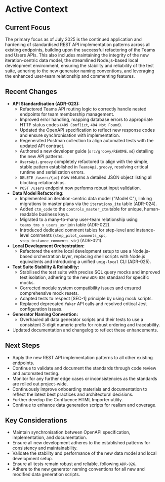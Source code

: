 # Active Context

## Current Focus

The primary focus as of July 2025 is the continued application and hardening of standardised REST API implementation patterns across all existing endpoints, building upon the successful refactoring of the Teams and Users APIs. This also includes maintaining the integrity of the new iteration-centric data model, the streamlined Node.js-based local development environment, ensuring the stability and reliability of the test suite, adhering to the new generator naming conventions, and leveraging the enhanced user-team relationship and commenting features.

## Recent Changes

- **API Standardisation (ADR-023):**
  - Refactored Teams API routing logic to correctly handle nested endpoints for team membership management.
  - Improved error handling, mapping database errors to appropriate HTTP status codes (`409 Conflict`, `404 Not Found`).
  - Updated the OpenAPI specification to reflect new response codes and ensure synchronisation with implementation.
  - Regenerated Postman collection to align automated tests with the updated API contract.
  - Authored a new developer guide (`src/groovy/README.md`) detailing the new API patterns.
  - `UsersApi.groovy` completely refactored to align with the simple, stable pattern established in `TeamsApi.groovy`, resolving critical runtime and serialization errors.
  - `DELETE /users/{id}` now returns a detailed JSON object listing all blocking relationships.
  - `POST /users` endpoint now performs robust input validation.
- **Data Model Refactoring:**
  - Implemented an iteration-centric data model ("Model C"), linking migrations to master plans via the `iterations_ite` table (ADR-024).
  - Added `ctm_code` to the `controls_master_ctm` table for unique, human-readable business keys.
  - Migrated to a many-to-many user-team relationship using `teams_tms_x_users_usr` join table (ADR-022).
  - Introduced dedicated comment tables for step-level and instance-level comments (`step_pilot_comments_spc`, `step_instance_comments_sic`) (ADR-021).
- **Local Development Orchestration:**
  - Refactored the entire local development setup to use a Node.js-based orchestration layer, replacing shell scripts with Node.js equivalents and introducing a unified `umig-local` CLI (ADR-025).
- **Test Suite Stability & Reliability:**
  - Stabilised the test suite with precise SQL query mocks and improved test isolation, adhering to the new `ADR-026` standard for specific mocks.
  - Corrected module system compatibility issues and ensured comprehensive mock resets.
  - Adapted tests to respect [SEC-1] principle by using mock scripts.
  - Replaced deprecated `faker` API calls and resolved critical Jest configuration issues.
- **Generator Naming Convention:**
  - Overhauled all data generator scripts and their tests to use a consistent 3-digit numeric prefix for robust ordering and traceability.
- Updated documentation and changelog to reflect these enhancements.

## Next Steps

- Apply the new REST API implementation patterns to all other existing endpoints.
- Continue to validate and document the standards through code review and automated testing.
- Monitor for any further edge cases or inconsistencies as the standards are rolled out project-wide.
- Continuously improve onboarding materials and documentation to reflect the latest best practices and architectural decisions.
- Further develop the Confluence HTML Importer utility.
- Continue to enhance data generation scripts for realism and coverage.

## Key Considerations

- Maintain synchronisation between OpenAPI specification, implementation, and documentation.
- Ensure all new development adheres to the established patterns for consistency and maintainability.
- Validate the stability and performance of the new data model and local development setup.
- Ensure all tests remain robust and reliable, following `ADR-026`.
- Adhere to the new generator naming conventions for all new and modified data generation scripts.
